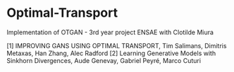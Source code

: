 # Optimal-Transport
Implementation of OTGAN - 3rd year project ENSAE with Clotilde Miura

[1] IMPROVING GANS USING OPTIMAL TRANSPORT, Tim Salimans, Dimitris Metaxas, Han Zhang, Alec Radford
[2] Learning Generative Models with Sinkhorn Divergences, Aude Genevay, Gabriel Peyré, Marco Cuturi

